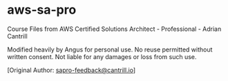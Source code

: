 # aws-sa-pro
Course Files from AWS Certified Solutions Architect - Professional - Adrian Cantrill

Modified heavily by Angus for personal use. No reuse permitted without written consent. Not liable for any 
damages or loss from such use.

[Original Author: sapro-feedback@cantrill.io]


